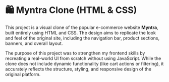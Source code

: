 # 🛍️ Myntra Clone (HTML & CSS)

This project is a visual clone of the popular e-commerce website **Myntra**, built entirely using HTML and CSS.
The design aims to replicate the look and feel of the original site, including the navigation bar, product sections, banners, and overall layout.

The purpose of this project was to strengthen my frontend skills by recreating a real-world UI from scratch without using JavaScript. 
While the clone does not include dynamic functionality (like cart actions or filtering), it accurately reflects the structure, styling, and responsive design of the original platform.



